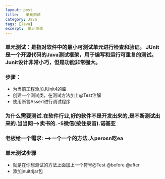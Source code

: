 ```yaml
---
layout: post
title:   单元测试
category: Java
tags: [Java]
excerpt:  单元测试
---
```



### 单元测试：是指对软件中的最小可测试单元进行检查和验证。  JUnit是一个开源代码的Java测试框架，用于编写和运行可重复的测试。Junit设计非常小巧，但是功能非常强大。  ###

### 步骤： ###

- 为当前工程添加JUnit4的库 
- 创建一个测试类，在测试方法加上@Test注解 
- 使用断言Assert进行调试程序


### 为什么需要测试.在软件行业,好的软件不是开发出来的,是不断测试出来的.当当网—>卖书的. -5微信(按住录音).诺基亚 ###
### 老板给一个需求: —–>一个一个的方法.人perosn吃ea ###
### 单元测试步骤  ###

- 就是在你想测试的方法上面加上一个符号@Test @before @after 
- 添加jnuit4jar包